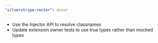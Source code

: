 ```yaml
---
"silverstripe-rector": minor
---
```


- Use the Injector API to resolve classnames
- Update extension owner tests to use true types rather than mocked types
